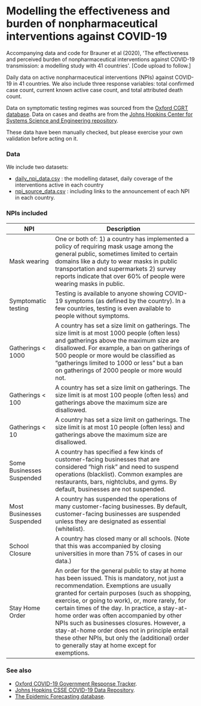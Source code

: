 # Modelling the effectiveness and burden of nonpharmaceutical interventions against COVID-19

Accompanying data and code for Brauner et al (2020), 'The effectiveness and perceived burden of nonpharmaceutical interventions against COVID-19 transmission: a modelling study with 41 countries'. \[Code upload to follow.\]

Daily data on active nonpharmaceutical interventions (NPIs) against COVID-19 in 41 countries. We also include three response variables: total confirmed case count, current known active case count, and total attributed death count.

Data on symptomatic testing regimes was sourced from the [Oxford CGRT database](https://github.com/OxCGRT/covid-policy-tracker). Data on cases and deaths are from the [Johns Hopkins Center for Systems Science and Engineering repository](https://github.com/CSSEGISandData/COVID-19).

These data have been manually checked, but please exercise your own validation before acting on it.

### Data

We include two datasets:

* [daily_npi_data.csv](https://github.com/robust-npis/covid-19-npis/blob/master/data/daily_npi_data.csv) : the modelling dataset, daily coverage of the interventions active in each country
* [npi_source_data.csv](https://github.com/robust-npis/covid-19-npis/blob/master/data/npi_source_data.csv) : including links to the announcement of each NPI in each country.


### NPIs included

| NPI                       | Description |
|---------------------------|-------------------------------------------------------------------------------------------------------------------------------------------------------------------------------------------------------------------------------------------------------------------------------------------------------------------------------------------------------------------------------------------------------------------------------------------------------------------------------------------------------------------------------------|
| Mask wearing              | One or both of:  1) a country has implemented a policy of requiring mask usage among the general public, sometimes limited to certain domains like a duty to wear masks in public transportation and supermarkets  2) survey reports indicate that over 60% of people were wearing masks in public.|
| Symptomatic testing       | Testing is available to anyone showing COVID-19 symptoms (as defined by the country). In a few countries, testing is even available to people without symptoms. |
| Gatherings < 1000         | A country has set a size limit on gatherings. The size limit is at most 1000 people (often less) and gatherings above the maximum size are disallowed. For example, a ban on gatherings of 500 people or more would be classified as “gatherings limited to 1000 or less” but a ban on gatherings of 2000 people or more would not. |
| Gatherings < 100          | A country has set a size limit on gatherings. The size limit is at most 100 people (often less) and gatherings above the maximum size are disallowed.|
| Gatherings < 10           | A country has set a size limit on gatherings. The size limit is at most 10 people (often less) and gatherings above the maximum size are disallowed. |
| Some Businesses Suspended | A country has specified a few kinds of customer-facing businesses that are considered “high risk” and need to suspend operations (blacklist). Common examples are restaurants, bars, nightclubs, and gyms. By default, businesses are not suspended.  |
| Most Businesses Suspended | A country has suspended the operations of many customer-facing businesses. By default, customer-facing businesses are suspended unless they are designated as essential (whitelist). |
| School Closure            | A country has closed many or all schools. (Note that this was accompanied by closing universities in more than 75% of cases in our data.) |
| Stay Home Order           | An order for the general public to stay at home has been issued. This is mandatory, not just a recommendation. Exemptions are usually granted for certain purposes (such as shopping, exercise, or going to work), or, more rarely, for certain times of the day. In practice, a stay-at-home order was often accompanied by other NPIs such as businesses closures. However, a stay-at-home order does not in principle entail these other NPIs,  but only the (additional) order to generally stay at home except for exemptions. |

### See also

* [Oxford COVID-19 Government Response Tracker](https://github.com/OxCGRT/covid-policy-tracker).
* [Johns Hopkins CSSE COVID-19 Data Repository](https://github.com/CSSEGISandData/COVID-19).
* [The Epidemic Forecasting database](http://epidemicforecasting.org/containment).
